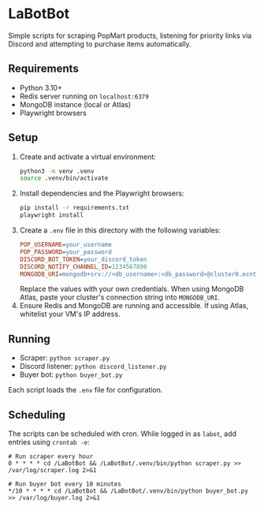# LaBotBot

Simple scripts for scraping PopMart products, listening for priority links via Discord and attempting to purchase items automatically.

## Requirements

- Python 3.10+
- Redis server running on `localhost:6379`
- MongoDB instance (local or Atlas)
- Playwright browsers

## Setup

1. Create and activate a virtual environment:
   ```bash
   python3 -m venv .venv
   source .venv/bin/activate
   ```
2. Install dependencies and the Playwright browsers:
   ```bash
   pip install -r requirements.txt
   playwright install
   ```
3. Create a `.env` file in this directory with the following variables:
   ```ini
   POP_USERNAME=your_username
   POP_PASSWORD=your_password
   DISCORD_BOT_TOKEN=your_discord_token
   DISCORD_NOTIFY_CHANNEL_ID=1234567890
   MONGODB_URI=mongodb+srv://<db_username>:<db_password>@cluster0.ecntfwt.mongodb.net/?retryWrites=true&w=majority&appName=Cluster0
   ```
   Replace the values with your own credentials. When using MongoDB Atlas, paste your cluster's connection string into `MONGODB_URI`.
4. Ensure Redis and MongoDB are running and accessible. If using Atlas, whitelist your VM's IP address.

## Running

- Scraper: `python scraper.py`
- Discord listener: `python discord_listener.py`
- Buyer bot: `python buyer_bot.py`

Each script loads the `.env` file for configuration.
## Scheduling

The scripts can be scheduled with cron. While logged in as `labot`, add entries using `crontab -e`:

```cron
# Run scraper every hour
0 * * * * cd /LaBotBot && /LaBotBot/.venv/bin/python scraper.py >> /var/log/scraper.log 2>&1

# Run buyer bot every 10 minutes
*/10 * * * * cd /LaBotBot && /LaBotBot/.venv/bin/python buyer_bot.py >> /var/log/buyer.log 2>&1
```

